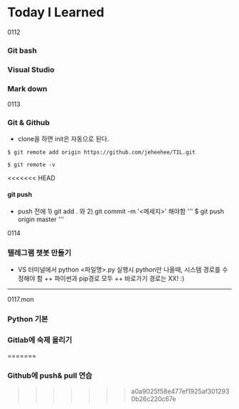 # Today I Learned

0112
### Git bash
### Visual Studio
### Mark down

0113
### Git & Github
+ clone을 하면 init은 자동으로 된다. 

```
$ git remote add origin https://github.com/jeheehee/TIL.git

$ git remote -v
```

<<<<<<< HEAD
#### git push
+ push 전에 1) git add . 와 2) git commit -m '<메세지>' 해야함
'''
$ git push origin master
'''

0114
### 텔레그램 챗봇 만들기
+ VS 터미널에서 python <파일명>.py 실행시 python만 나올때, 시스템 경로를 수정해야 함
++ 파이썬과 pip경로 모두
++ 바로가기 경로는 XX! :)

--------
0117.mon
### Python 기본
### Gitlab에 숙제 올리기
=======
### Github에 push& pull 연습
>>>>>>> a0a9025f58e477ef1925af3012930b26c220c67e
